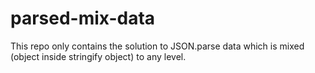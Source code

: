 # parsed-mix-data
This repo only contains the solution to JSON.parse data which is mixed (object inside stringify object) to any level.
